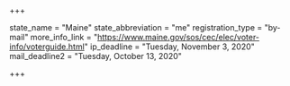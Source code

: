 +++

state_name = "Maine"
state_abbreviation = "me"
registration_type = "by-mail"
more_info_link = "https://www.maine.gov/sos/cec/elec/voter-info/voterguide.html"
ip_deadline = "Tuesday, November 3, 2020"
mail_deadline2 = "Tuesday, October 13, 2020"

+++